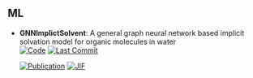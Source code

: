 

## **ML**


- **GNNImplictSolvent**: A general graph neural network based implicit solvation model for organic molecules in water  
    [![Code](https://img.shields.io/github/stars/rinikerlab/GNNImplicitSolvent?style=for-the-badge&logo=github)](https://github.com/rinikerlab/GNNImplicitSolvent) 
    [![Last Commit](https://img.shields.io/github/last-commit/rinikerlab/GNNImplicitSolvent?style=for-the-badge&logo=github)](https://github.com/rinikerlab/GNNImplicitSolvent) 

    [![Publication](https://img.shields.io/badge/Publication-Citations:1-blue?style=for-the-badge&logo=bookstack)](https://doi.org/10.1039/D4SC02432J) 
    [![JIF](https://img.shields.io/badge/Impact_Factor-7.60-purple?style=for-the-badge&logo=academia)](https://doi.org/10.1039/D4SC02432J)



